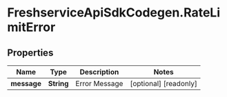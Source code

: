 # FreshserviceApiSdkCodegen.RateLimitError

## Properties

| Name        | Type       | Description   | Notes                 |
| ----------- | ---------- | ------------- | --------------------- |
| **message** | **String** | Error Message | [optional] [readonly] |
